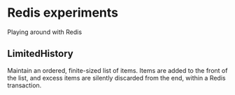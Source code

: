 # Redis experiments

Playing around with Redis

## LimitedHistory

Maintain an ordered, finite-sized list of items.
Items are added to the front of the list, and excess
items are silently discarded from the end, within
a Redis transaction.

